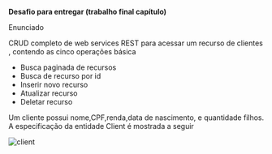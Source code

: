 **Desafio para entregar  (trabalho final capítulo)**

Enunciado

CRUD completo de web services REST para acessar um recurso de clientes , contendo as cinco operações básica 

* Busca paginada de recursos
* Busca de recurso por id
* Inserir novo recurso
* Atualizar recurso
* Deletar  recurso

Um cliente possui nome,CPF,renda,data de nascimento, e quantidade filhos. A especificação da entidade Client é mostrada a seguir 

![client](https://user-images.githubusercontent.com/54116971/168339653-f779c83c-560b-49ad-9c99-27b13904aa51.png)
